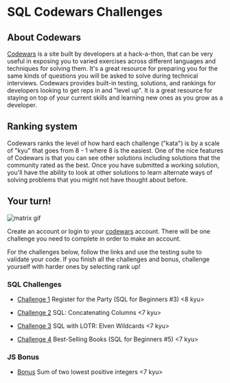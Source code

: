 # SQL Codewars Challenges

## About Codewars

[Codewars](http://codewars.com/) is a site built by developers at a hack-a-thon, that can be very useful in exposing you to varied exercises across different languages and techniques for solving them. It's a great resource for preparing you for the same kinds of questions you will be asked to solve during technical interviews. Codewars provides built-in testing, solutions, and rankings for developers looking to get reps in and "level up". It is a great resource for staying on top of your current skills and learning new ones as you grow as a developer.

## Ranking system

Codewars ranks the level of how hard each challenge ("kata") is by a scale of "kyu" that goes from 8 - 1 where 8 is the easiest. One of the nice features of Codewars is that you can see other solutions including solutions that the community rated as the best. Once you have submitted a working solution, you'll have the ability to look at other solutions to learn alternate ways of solving problems that you might not have thought about before. 

## Your turn!

![matrix gif](https://media.giphy.com/media/vEcyRJ5yysqk/giphy.gif)


Create an account or login to your [codewars](https://www.codewars.com/) account. There will be one challenge you need to complete in order to make an account.

For the challenges below, follow the links and use the testing suite to validate your code. If you finish all the challenges and bonus, challenge yourself with harder ones by selecting rank up!

### SQL Challenges

- [Challenge 1](https://www.codewars.com/kata/register-for-the-party-sql-for-beginners-number-3) Register for the Party (SQL for Beginners #3) <8 kyu>

- [Challenge 2](https://www.codewars.com/kata/59440034e94fae05b2000073) SQL: Concatenating Columns <7 kyu>

- [Challenge 3](https://www.codewars.com/kata/sql-with-lotr-elven-wildcards/train/sql) SQL with LOTR: Elven Wildcards <7 kyu>

- [Challenge 4](https://www.codewars.com/kata/591127cbe8b9fb05bd00004b) Best-Selling Books (SQL for Beginners #5) <7 kyu>

### JS Bonus

- [Bonus](https://www.codewars.com/kata/558fc85d8fd1938afb000014) Sum of two lowest positive integers <7 kyu>
